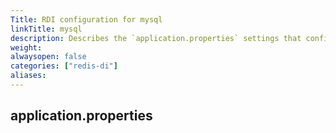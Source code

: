 ```yaml
---
Title: RDI configuration for mysql
linkTitle: mysql
description: Describes the `application.properties` settings that configure Debezium Server for mysql
weight:
alwaysopen: false
categories: ["redis-di"]
aliases:
---
```


## application.properties

```properties

```
